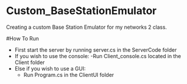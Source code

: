 # Custom_BaseStationEmulator
 Creating a custom Base Station Emulator for my networks 2 class.

#How To Run
- First start the server by running server.cs in the ServerCode folder
- If you wish to use the console:
	-Run Client_console.cs located in the Client folder
- Else if you wish to use a GUI:
	- Run Program.cs in the ClientUI folder
